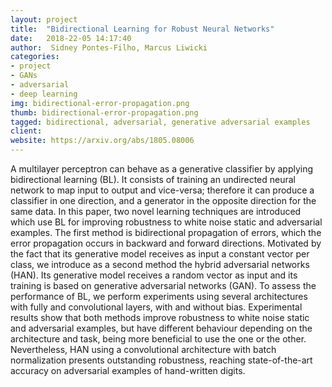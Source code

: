 ```yaml
---
layout: project
title:  "Bidirectional Learning for Robust Neural Networks"
date:   2018-22-05 14:17:40
author:  Sidney Pontes-Filho, Marcus Liwicki
categories:
- project
- GANs
- adversarial
- deep learning
img: bidirectional-error-propagation.png
thumb: bidirectional-error-propagation.png
tagged: bidirectional, adversarial, generative adversarial examples
client:
website: https://arxiv.org/abs/1805.08006
---
```

A multilayer perceptron can behave as a generative classifier by applying bidirectional learning (BL). It consists of training an undirected neural network to map input to output and vice-versa; therefore it can produce a classifier in one direction, and a generator in the opposite direction for the same data. In this paper, two novel learning techniques are introduced which use BL for improving robustness to white noise static and adversarial examples. The first method is bidirectional propagation of errors, which the error propagation occurs in backward and forward directions. Motivated by the fact that its generative model receives as input a constant vector per class, we introduce as a second method the hybrid adversarial networks (HAN). Its generative model receives a random vector as input and its training is based on generative adversarial networks (GAN). To assess the performance of BL, we perform experiments using several architectures with fully and convolutional layers, with and without bias. Experimental results show that both methods improve robustness to white noise static and adversarial examples, but have different behaviour depending on the architecture and task, being more beneficial to use the one or the other. Nevertheless, HAN using a convolutional architecture with batch normalization presents outstanding robustness, reaching state-of-the-art accuracy on adversarial examples of hand-written digits.